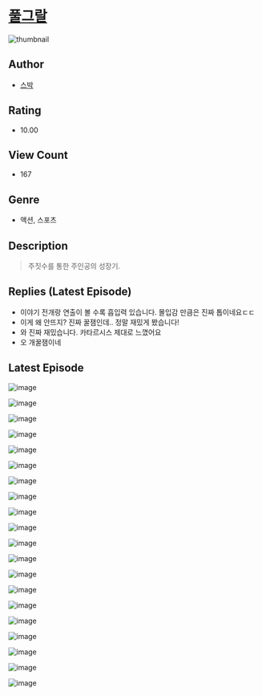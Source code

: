 # [풀그랄](https://comic.naver.com/bestChallenge/list?titleId=810105)
![thumbnail](https://image-comic.pstatic.net/user_contents_data/challenge_comic/2023/05/24/309733/upload_7377514339401688375_480x623.jpeg)

## Author
- [스박](https://comic.naver.com/artistTitle?id=309733)

## Rating
- 10.00

## View Count
- 167

## Genre
- 액션, 스포츠

## Description
> 주짓수를 통한 주인공의 성장기.

## Replies (Latest Episode)
- 이야기 전개랑 연출이 볼 수록 흡입력 있습니다. 몰입감 만큼은 진짜 톱이네요ㄷㄷ
- 이게 왜 안뜨지? 진짜 꿀잼인데.. 정말 재밌게 봤습니다!
- 와 진짜 재밌습니다. 카타르시스 제대로 느꼈어요
- 오 개꿀잼이네

## Latest Episode
![image](https://image-comic.pstatic.net/user_contents_data/challenge_comic/2023/05/23/309733/upload_3761967151958732853.jpeg)

![image](https://image-comic.pstatic.net/user_contents_data/challenge_comic/2023/05/23/309733/upload_3834026961344608611.jpeg)

![image](https://image-comic.pstatic.net/user_contents_data/challenge_comic/2023/05/23/309733/upload_3691040074884200240.jpeg)

![image](https://image-comic.pstatic.net/user_contents_data/challenge_comic/2023/05/23/309733/upload_3545512924114412851.jpeg)

![image](https://image-comic.pstatic.net/user_contents_data/challenge_comic/2023/05/23/309733/upload_3703755921809761592.jpeg)

![image](https://image-comic.pstatic.net/user_contents_data/challenge_comic/2023/05/23/309733/upload_3546920290371331124.jpeg)

![image](https://image-comic.pstatic.net/user_contents_data/challenge_comic/2023/05/23/309733/upload_7233965412628838713.jpeg)

![image](https://image-comic.pstatic.net/user_contents_data/challenge_comic/2023/05/23/309733/upload_7003160338480181817.jpeg)

![image](https://image-comic.pstatic.net/user_contents_data/challenge_comic/2023/05/23/309733/upload_3618696387957580390.jpeg)

![image](https://image-comic.pstatic.net/user_contents_data/challenge_comic/2023/05/23/309733/upload_3763097659496620593.jpeg)

![image](https://image-comic.pstatic.net/user_contents_data/challenge_comic/2023/05/23/309733/upload_7016952802055370289.jpeg)

![image](https://image-comic.pstatic.net/user_contents_data/challenge_comic/2023/05/23/309733/upload_7017562811982636600.jpeg)

![image](https://image-comic.pstatic.net/user_contents_data/challenge_comic/2023/05/23/309733/upload_7365185502668272437.jpeg)

![image](https://image-comic.pstatic.net/user_contents_data/challenge_comic/2023/05/23/309733/upload_3834596715384758834.jpeg)

![image](https://image-comic.pstatic.net/user_contents_data/challenge_comic/2023/05/23/309733/upload_3703700727101012019.jpeg)

![image](https://image-comic.pstatic.net/user_contents_data/challenge_comic/2023/05/23/309733/upload_3545234923816433463.jpeg)

![image](https://image-comic.pstatic.net/user_contents_data/challenge_comic/2023/05/23/309733/upload_3558188086371889456.jpeg)

![image](https://image-comic.pstatic.net/user_contents_data/challenge_comic/2023/05/23/309733/upload_7003150422155212899.jpeg)

![image](https://image-comic.pstatic.net/user_contents_data/challenge_comic/2023/05/23/309733/upload_4062587945266394209.jpeg)

![image](https://image-comic.pstatic.net/user_contents_data/challenge_comic/2023/05/23/309733/upload_3919883628160891193.jpeg)
